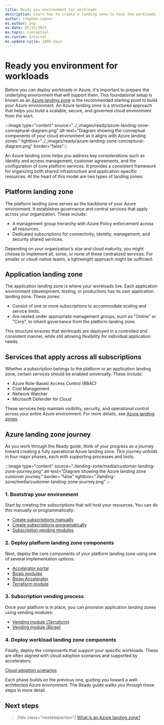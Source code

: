 ```yaml
---
title: Ready you environment for workloads
description: Learn how to create a landing zone to host the workloads that you plan to build in the cloud or migrate to the cloud.
author: stephen-sumner
ms.author: pnp
ms.date: 05/15/2025
ms.topic: conceptual
ms.custom: internal
ms.update-cycle: 1095-days
---
```


# Ready you environment for workloads

Before you can deploy workloads in Azure, it's important to prepare the underlying environment that will support them. This foundational setup is known as an [Azure landing zone](/azure/cloud-adoption-framework/ready/landing-zone/) is the recommended starting point to build your Azure environment. An Azure landing zone is a structured approach that helps you build a scalable, secure, and governed cloud environment from the start.

:::image type="content" source="../_images/ready/azure-landing-zone-conceptural-diagram.png" alt-text="Diagram showing the conceptual components of your cloud environment as it aligns with Azure landing zones." lightbox="../_images/ready/azure-landing-zone-conceptural-diagram.png" border="false":::

An Azure landing zone helps you address key considerations such as identity and access management, customer agreements, and the configuration of core platform services. It provides a consistent framework for organizing both shared infrastructure and application-specific resources.
At the heart of this model are two types of landing zones:

## Platform landing zone

The platform landing zone serves as the backbone of your Azure environment. It establishes governance and central services that apply across your organization. These include:

- A management group hierarchy with Azure Policy enforcement across all resources.
- Dedicated subscriptions for connectivity, identity, management, and security shared services.

Depending on your organization's size and cloud maturity, you might choose to implement all, some, or none of these centralized services. For smaller or cloud-native teams, a lightweight approach might be sufficient.

## Application landing zone

The application landing zone is where your workloads live. Each application environment (development, testing, or production) has its own application landing zone. These zones:

- Consist of one or more subscriptions to accommodate scaling and service limits.
- Are nested under appropriate management groups, such as "Online" or "Corp", to inherit governance from the platform landing zone.

This structure ensures that workloads are deployed in a controlled and consistent manner, while still allowing flexibility for individual application needs.

## Services that apply across all subscriptions

Whether a subscription belongs to the platform or an application landing zone, certain services should be enabled universally. These include:

- Azure Role-Based Access Control (RBAC)
- Cost Management
- Network Watcher
- Microsoft Defender for Cloud

These services help maintain visibility, security, and operational control across your entire Azure environment. For more details, see [Azure landing zones](../../ready/landing-zone/index.md).

## Azure landing zone journey

As you work through the Ready guide, think of your progress as a journey toward creating a fully operational Azure landing zone. This journey unfolds in four major phases, each with supporting processes and tools:

:::image type="content" source="./landing-zone/media/customer-landing-zone-journey.png" alt-text="Diagram showing the Azure landing zone customer journey." border="false" lightbox="./landing-zone/media/customer-landing-zone-journey.png" :::

### 1. Bootstrap your environment

Start by creating the subscriptions that will host your resources. You can do this manually or programmatically:

  - [Create subscriptions manually](/azure/cost-management-billing/manage/create-subscription#create-a-subscription)
  - [Create subscriptions programatically](/azure/cost-management-billing/manage/programmatically-create-subscription)
  - [Subscription vending modules](/azure/cloud-adoption-framework/ready/landing-zone/design-area/subscription-vending)

### 2. Deploy platform landing zone components

Next, deploy the core components of your platform landing zone using one of several implementation options:

- [Accelerator portal](/azure/cloud-adoption-framework/ready/landing-zone/implementation-options#azure-landing-zone-accelerator-approach)
- [Bicep modules](https://github.com/Azure/ALZ-Bicep)
- [Bicep Accelerator](https://github.com/Azure/ALZ-Bicep/wiki/Accelerator)
- [Terraform module](https://github.com/Azure/terraform-azurerm-caf-enterprise-scale/wiki/%5BExamples%5D-Deploy-Connectivity-Resources-With-Custom-Settings)

### 3. Subscription vending process

Once your platform is in place, you can provision application landing zones using vending modules:

- [Vending module (Terraform)](https://github.com/Azure/terraform-azurerm-lz-vending)
- [Vending module (Bicep)](https://github.com/Azure/bicep-registry-modules/tree/main/avm/ptn/lz/sub-vending)

### 4. Deploy workload landing zone components

Finally, deploy the components that support your specific workloads. These are often aligned with cloud adoption scenarios and supported by accelerators:

[Cloud adoption scenarios](../overview.md#what-specific-scenarios-does-the-cloud-adoption-framework-address)

Each phase builds on the previous one, guiding you toward a well-architected Azure environment. The Ready guide walks you through these steps in more detail.

## Next steps

> [!div class="nextstepaction"]
> [What is an Azure landing zone?](./landing-zone/index.md)
